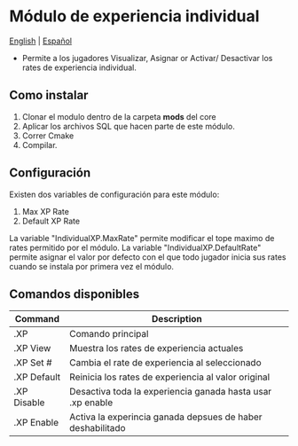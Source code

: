 # Módulo de experiencia individual

[English](README.md) | [Español](README_ES.md)

- Permite a los jugadores Visualizar, Asignar or Activar/ Desactivar los rates de experiencia individual.

## Como instalar

1. Clonar el modulo dentro de la carpeta **mods** del core
2. Aplicar los archivos SQL que hacen parte de este módulo.
3. Correr Cmake
4. Compilar.

## Configuración 

Existen dos variables de configuración para este módulo:

1. Max XP Rate
2. Default XP Rate

La variable "IndividualXP.MaxRate" permite modificar el tope maximo de rates permitido por el módulo.
La variable "IndividualXP.DefaultRate" permite asignar el valor por defecto con el que todo jugador inicia sus rates cuando se instala por primera vez el módulo.

## Comandos disponibles

| Command     | Description                                                  |
|-------------|--------------------------------------------------------------|
| .XP         | Comando principal                                            |
| .XP View    | Muestra los rates de experiencia actuales                    |
| .XP Set #   | Cambia el rate de experiencia al seleccionado                |
| .XP Default | Reinicia los rates de experiencia al valor original          |
| .XP Disable | Desactiva toda la experiencia ganada hasta usar .xp enable   |
| .XP Enable  | Activa la experincia ganada depsues de haber deshabilitado   |
